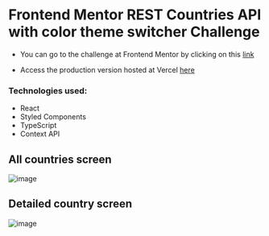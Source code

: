 # Frontend Mentor REST Countries API with color theme switcher Challenge

* You can go to the challenge at Frontend Mentor by clicking on this [link](https://www.frontendmentor.io/challenges/rest-countries-api-with-color-theme-switcher-5cacc469fec04111f7b848ca)

* Access the production version hosted at Vercel [here](https://countries-one-taupe.vercel.app/)

### Technologies used:

* React
* Styled Components
* TypeScript
* Context API

## All countries screen
![image](https://user-images.githubusercontent.com/50212896/194784882-80c49a18-9a22-4c1c-bb11-8c31493e7404.png)

## Detailed country screen
![image](https://user-images.githubusercontent.com/50212896/194785190-277cf990-43d3-4946-8f4a-7c478b8bf4f6.png)
